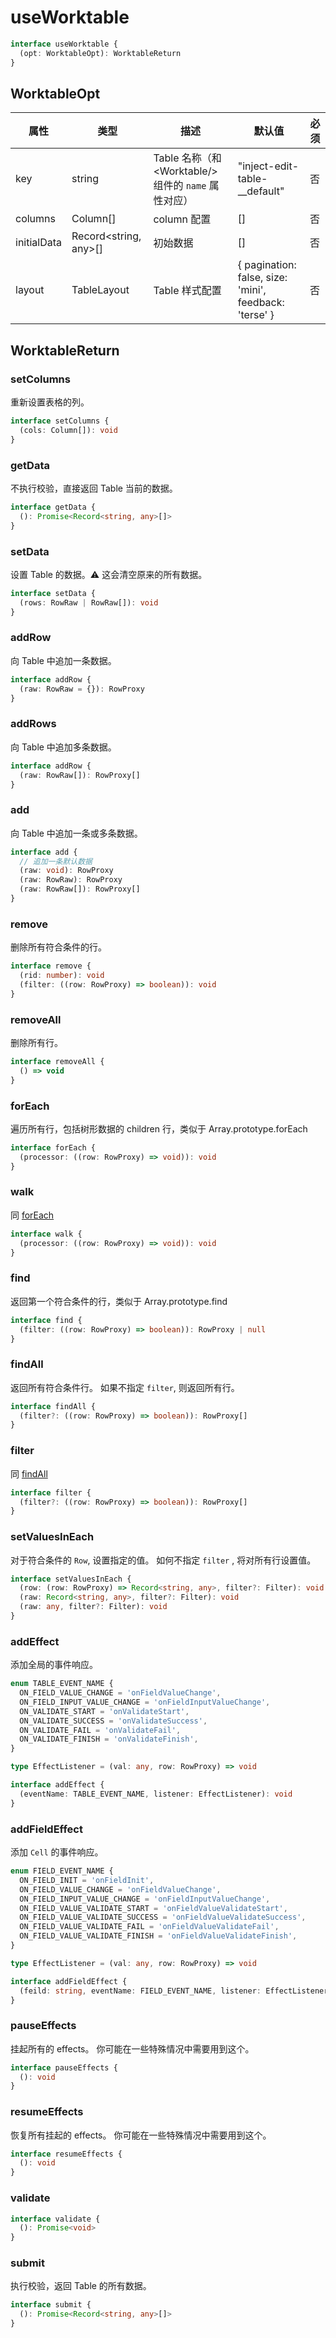 # useWorktable

```typescript
interface useWorktable {
  (opt: WorktableOpt): WorktableReturn
}
```

## WorktableOpt
|属性|类型|描述|默认值|必须|
|----|----|----|----|----|
|key|string|Table 名称（和 \<Worktable\/\> 组件的 `name` 属性对应）|"inject-edit-table-__default"|否|
|columns|Column[]|column 配置|[]|否|
|initialData|Record<string, any>[]|初始数据|[]|否|
|layout|TableLayout|Table 样式配置|{ pagination: false, size: 'mini', feedback: 'terse' }|否|


## WorktableReturn

### setColumns

重新设置表格的列。

```typescript
interface setColumns {
  (cols: Column[]): void
}
```

### getData

不执行校验，直接返回 Table 当前的数据。

```typescript
interface getData {
  (): Promise<Record<string, any>[]>
}
```

### setData

设置 Table 的数据。⚠️ 这会清空原来的所有数据。

```typescript
interface setData {
  (rows: RowRaw | RowRaw[]): void
}
```

### addRow

向 Table 中追加一条数据。

```typescript
interface addRow {
  (raw: RowRaw = {}): RowProxy
}
```

### addRows

向 Table 中追加多条数据。

```typescript
interface addRow {
  (raw: RowRaw[]): RowProxy[]
}
```

### add

向 Table 中追加一条或多条数据。

```typescript
interface add {
  // 追加一条默认数据
  (raw: void): RowProxy
  (raw: RowRaw): RowProxy
  (raw: RowRaw[]): RowProxy[]
}
```

### remove

删除所有符合条件的行。

```typescript
interface remove {
  (rid: number): void
  (filter: ((row: RowProxy) => boolean)): void
}
```

### removeAll

删除所有行。

```typescript
interface removeAll {
  () => void
}
```

### forEach

遍历所有行，包括树形数据的 children 行，类似于 Array.prototype.forEach

```typescript
interface forEach {
  (processor: ((row: RowProxy) => void)): void
}
```

### walk

同 [forEach](#foreach)

```typescript
interface walk {
  (processor: ((row: RowProxy) => void)): void
}
```

### find

返回第一个符合条件的行，类似于 Array.prototype.find

```typescript
interface find {
  (filter: ((row: RowProxy) => boolean)): RowProxy | null
}
```

### findAll

返回所有符合条件行。
如果不指定 `filter`, 则返回所有行。


```typescript
interface findAll {
  (filter?: ((row: RowProxy) => boolean)): RowProxy[]
}
```

### filter

同 [findAll](#findall)

```typescript
interface filter {
  (filter?: ((row: RowProxy) => boolean)): RowProxy[]
}
```

### setValuesInEach

对于符合条件的 `Row`, 设置指定的值。
如何不指定 `filter` , 将对所有行设置值。

```typescript
interface setValuesInEach {
  (row: (row: RowProxy) => Record<string, any>, filter?: Filter): void
  (raw: Record<string, any>, filter?: Filter): void
  (raw: any, filter?: Filter): void
}
```

### addEffect

添加全局的事件响应。

```typescript
enum TABLE_EVENT_NAME {
  ON_FIELD_VALUE_CHANGE = 'onFieldValueChange',
  ON_FIELD_INPUT_VALUE_CHANGE = 'onFieldInputValueChange',
  ON_VALIDATE_START = 'onValidateStart',
  ON_VALIDATE_SUCCESS = 'onValidateSuccess',
  ON_VALIDATE_FAIL = 'onValidateFail',
  ON_VALIDATE_FINISH = 'onValidateFinish',
}

type EffectListener = (val: any, row: RowProxy) => void

interface addEffect {
  (eventName: TABLE_EVENT_NAME, listener: EffectListener): void
}
```

### addFieldEffect

添加 `Cell` 的事件响应。

```typescript
enum FIELD_EVENT_NAME {
  ON_FIELD_INIT = 'onFieldInit',
  ON_FIELD_VALUE_CHANGE = 'onFieldValueChange',
  ON_FIELD_INPUT_VALUE_CHANGE = 'onFieldInputValueChange',
  ON_FIELD_VALUE_VALIDATE_START = 'onFieldValueValidateStart',
  ON_FIELD_VALUE_VALIDATE_SUCCESS = 'onFieldValueValidateSuccess',
  ON_FIELD_VALUE_VALIDATE_FAIL = 'onFieldValueValidateFail',
  ON_FIELD_VALUE_VALIDATE_FINISH = 'onFieldValueValidateFinish',
}

type EffectListener = (val: any, row: RowProxy) => void

interface addFieldEffect {
  (feild: string, eventName: FIELD_EVENT_NAME, listener: EffectListener): void
}
```

### pauseEffects

挂起所有的 effects。
你可能在一些特殊情况中需要用到这个。

```typescript
interface pauseEffects {
  (): void
}
```

### resumeEffects

恢复所有挂起的 effects。
你可能在一些特殊情况中需要用到这个。

```typescript
interface resumeEffects {
  (): void
}
```

### validate

```typescript
interface validate {
  (): Promise<void>
}
```

### submit

执行校验，返回 Table 的所有数据。

```typescript
interface submit {
  (): Promise<Record<string, any>[]>
}
```




